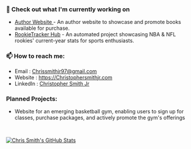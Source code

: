
### 👷 Check out what I'm currently working on
- [Author Website ](https://github.com/ChrisS561/author-books-website) - An author website to showcase and promote books available for purchase.
- [RookieTracker Hub](https://github.com/ChrisS561/RookieStatsHub) - An automated project showcasing NBA & NFL rookies' current-year stats for sports enthusiasts.

### 📫 How to reach me:
  - Email     : [Chrissmithjr97@gmail.com](Chrissmithjr97@gmail.com)
  - Website   : <https://Christophersmithjr.com>
  - LinkedIn  : [Christopher Smith Jr](https://www.linkedin.com/in/chrissmithjr/)

### Planned Projects:
- Website for an emerging basketball gym, enabling users to sign up for classes, purchase packages, and actively promote the gym's offerings

<br/>
<p align="left">
  <a href="https://github.com/ChrisS561">
    <img src="https://github-readme-stats.vercel.app/api?username=ChrisS561&show_icons=true&theme=dark&hide=stars" alt="Chris Smith's GitHub Stats">
  </a>
</p>

<!--
**ChrisS561/ChrisS561** is a ✨ _special_ ✨ repository because its `README.md` (this file) appears on your GitHub profile.

Here are some ideas to get you started:

- 🔭 I’m currently working on ...

- 🌱 I’m currently learning ...
- 👯 I’m looking to collaborate on ...
- 🤔 I’m looking for help with ...
- 💬 Ask me about ...
- 📫 How to reach me: ...
- 😄 Pronouns: ...
- ⚡ Fun fact: ...
-->
